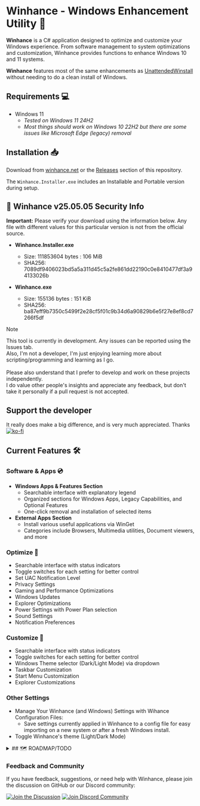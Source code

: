# Winhance - Windows Enhancement Utility 🚀

**Winhance** is a C# application designed to optimize and customize your Windows experience. From software management to system optimizations and customization, Winhance provides functions to enhance Windows 10 and 11 systems.

**Winhance** features most of the same enhancements as [UnattendedWinstall](https://github.com/memstechtips/UnattendedWinstall) without needing to do a clean install of Windows.

## Requirements 💻
- Windows 11
  - *Tested on Windows 11 24H2*
  - *Most things should work on Windows 10 22H2 but there are some issues like Microsoft Edge (legacy) removal*

## Installation 📥

Download from [winhance.net](https://winhance.net) or the [Releases](https://github.com/memstechtips/Winhance/releases) section of this repository.

The `Winhance.Installer.exe` includes an Installable and Portable version during setup.

## 🔐 Winhance v25.05.05 Security Info

**Important:** Please verify your download using the information below. Any file with different values for this particular version is not from the official source.

- **Winhance.Installer.exe**
  - Size: 111853604 bytes : 106 MiB
  - SHA256: 7089df9406023bd5a5a311d45c5a2fe861dd22190c0e8410477df3a94133026b

- **Winhance.exe**
  - Size: 155136 bytes : 151 KiB
  - SHA256: ba87eff9b7350c5499f2e28cf5f01c9b34d6a90829b6e5f27e8ef8cd7266f5df

> [!NOTE]
> This tool is currently in development. Any issues can be reported using the Issues tab.<br>
> Also, I'm not a developer, I'm just enjoying learning more about scripting/programming and learning as I go.<br><br>
> Please also understand that I prefer to develop and work on these projects independently.<br>I do value other people's insights and appreciate any feedback, but don't take it personally if a pull request is not accepted.

## Support the developer

It really does make a big difference, and is very much appreciated. Thanks<br>
[![ko-fi](https://ko-fi.com/img/githubbutton_sm.svg)](https://ko-fi.com/memstechtips)

## Current Features 🛠️

### Software & Apps 💿
- **Windows Apps & Features Section**
  - Searchable interface with explanatory legend
  - Organized sections for Windows Apps, Legacy Capabilities, and Optional Features
  - One-click removal and installation of selected items
- **External Apps Section**
  - Install various useful applications via WinGet
  - Categories include Browsers, Multimedia utilities, Document viewers, and more

### Optimize 🚀
- Searchable interface with status indicators
- Toggle switches for each setting for better control
- Set UAC Notification Level
- Privacy Settings
- Gaming and Performance Optimizations
- Windows Updates
- Explorer Optimizations
- Power Settings with Power Plan selection
- Sound Settings
- Notification Preferences

### Customize 🎨
- Searchable interface with status indicators
- Toggle switches for each setting for better control
- Windows Theme selector (Dark/Light Mode) via dropdown
- Taskbar Customization
- Start Menu Customization
- Explorer Customizations

### Other Settings 
- Manage Your Winhance (and Windows) Settings with Wihance Configuration Files:
   - Save settings currently applied in Winhance to a config file for easy importing on a new system or after a fresh Windows install.
- Toggle Winhance's theme (Light/Dark Mode)

<details>
<summary>## 🗺️ ROADMAP/TODO</summary>

### Winhance Installation
- [⌛] Fix Winhance Shortcut not appearing in the Start Menu (All Programs)
- [⌛] Fix the changing of default Installation location not accepted by Winhance installer. Issue #154
- [⌛] Add a Winhance Winget package to make Winhance installable via WinGet. Issue #159

### Main Window
- [⌛] Add a "More" Navigation button in the Main Window that when clicked, shows options for:
  - Winhance Version with check for updates button
  - About Winhance
  - Winhance Logs
  - Winhance Scripts
  - etc.

#### Config Import
- [ ] Improve Config Import to have checkboxes for sub sections in each category

### Software & Apps Screen

- [ ] Add detection of installed apps and update notifications for those apps
- [⌛] Add an internet connection check before attempting to install an application using Winhance. Also add internet checks during app installation in case of timeouts occurring. Issue #155
- [ ] Add an option to enable and Activate Windows Photo Viewer. Issue #135
- [✅] Fix the typo on the custom dialog box that incorrectly says "installd" and which should show "installed". Issue #146

#### Windows Apps & Features
- [ ] Add Icons next to the "Winhance Removal Status" that when clicked, deletes the scripts and scheduled tasks that are present when Winhance was previously run (ie. BloatRemoval.ps1, EdgeRemoval.ps1 and OneDriveRemoval.ps1)
- [ ] Rework EdgeRemoval script so it doesn't uninstall WebView. Also, update WebView installation
- [ ] Fix "We can't open this 'microsoft-edge' link" due to edge removal and no default browser found. Issue #38
- [⌛] WinHance Fails to Remove OneNote on Windows 11. This is due to OneNote no longer being an appx-package (like on Windows 10) and must be uninstalled using it's uninstaller. Issue #141

#### External Software
- [ ] For app installations, give users the option to choose a location to install the application. Issue #160
- [ ] Add a "website" icon next to each app in external software that will take the user to the specific app's webpage so users can get more info about the app before installing it. Issue #152
- [ ] Status Feature for External Software: Similar to Windows software, add a status feature for external applications to indicate whether they are installed. If installed, show if updates are available (updates indicator for windows softwares as well). Issue #142
- [ ] Indicator for App Purchases: Include an indicator for apps to show if they are completely free, partially free/paid, and completely paid. Issue #142
- [⌛] Downloading Adwcleaner or Malwarebytes not working. Issue #163
- [ ] Add ability to select the programs that users currently have installed on their computers to the external apps section and that they can be added to the config file. Issue #165
- [⌛] Add KeepassXC to External Software (Privacy & Security Section). Issue #133
- [⌛] Add PotPlayer and all apps from ninite.com to External Apps. Issue #138
- [⌛] Add Wise Registry Cleaner to External Apps. Issue #164
- [⌛] Add bcuninstaller to the external apps section. Issue #161
- [⌛] Apps to add to the external software section if possible: Explorer Patcher, Classic Task Manager, Volume2, NirCmd, Crystal Disk Info, TailScale, TriggerCMD, SyncToy, Minimize to Tray, StreamLabs OBS, Input Leap, Bulk Rename Utility, Serial Port Notifier, Sereby AIO Runtime, AutoHotKey, FlowFrames, Text-Grab, VenToy, Unlocker. Issue #135
- [⌛] Add Windhawk, Lively Wallpaper, Rainmeter. 

### Optimize Screen

#### Windows Security Settings
- [⌛] Improve UAC slider to match all of the available options in Windows. User Account Control seems to be automatically set to "High" if a user has selected a value higher than that in Windows. This is due to Winhance not having all the available UAC options. Issue #166

#### Power Management
- [ ] Improve the power section to detect all power plans on the pc and add indicators next to each power plan in the dropdown menu showing what currently exists
- [ ] Improve the power section to have toggles that toggle the powercfg commands on the currently applied power plan (currently, importing the Ultimate Performance powerplan just automatically applies all "recommended" powercfg commands but there is no control over it) This will also fix #84

#### Gaming & Performance
- [ ] Review the "Mouse" related settings and why Enhance mouse precision won't work anymore due to mouse related tweaks in the gaming section. Issue #13
- [ ] Consider adding preset options in optimizations tab like "Minimal, recommended and extreme optimizations" (This can also be done with preset config files if developed and shared.)
- [⌛] Add Disable High Precision Event Timer under Gaming. Issue #139
- [⌛] Fix Removing XBox makes the popup "Get an app to open this 'ms-gamingoverlay'" by adding the registry entry that fixes the popup from appearing. Issue #34, #123, #158

#### Notifications
- [⌛] Add Toggles for "Location Notifications" and "Windows Security Notifications"

#### Explorer Improvements
- [⌛] Add "Always show all system tray icons" registry entry (works on Windows 10 only). Issue #18
- [ ] Test if right clicking the quick access panel crashes explorer because of classic context menu implementation. Issue #24
- [⌛] Add toggles to show hidden files, folders, drives and also uncheck the "Hide Protected Operating System Files" check. Issue #30
- [⌛] Add toggle to Remove lock screen. Issue #105
- [⌛] Add option to not compress wallpaper. Issue #130
- [ ] Toggle to remove the "open in terminal" option from right click context menu. Issue #162
- [ ] Add toggles to remove "-Shortcut" Text, Disable Always Ask Before Opening. Issue #135

#### Windows Updates
- [✅] Change "Exclude Drivers from Windows Updates" toggle label to "Do not include drivers with Windows Updates" so it matches what Windows says in configured update policies. Issue #167

### Other General Requests, Features & Issues
- [⌛] Improve scrolling speed and make it faster in all views.
- [ ] Debloat ink handwriting main store. Issue #65
- [ ] Add old F8 Menu to startup screen
- [ ] Can't type in Start Menu search bar. (This is due to tweaks included in the first version of Winhance, need to investigate). Issue #25
- [ ] Add translations for different languages (not currently a top priority). Issue #51
- [ ] Posting Template & Wiki. Issue #91
- [ ] Disable windows search indexing tool. Issue #74

#### UI Improvements
- [⌛] Clearer indication between toggle Enabled & Disabled states
- [ ] Update tooltips to be more descriptive about what a toggle does

</details>

### Feedback and Community

If you have feedback, suggestions, or need help with Winhance, please join the discussion on GitHub or our Discord community:

[![Join the Discussion](https://img.shields.io/badge/Join-the%20Discussion-2D9F2D?style=for-the-badge&logo=github&logoColor=white)](https://github.com/memstechtips/Winhance/discussions)
[![Join Discord Community](https://img.shields.io/badge/Join-Discord%20Community-5865F2?style=for-the-badge&logo=discord&logoColor=white)](https://www.discord.gg/zWGANV8QAX)